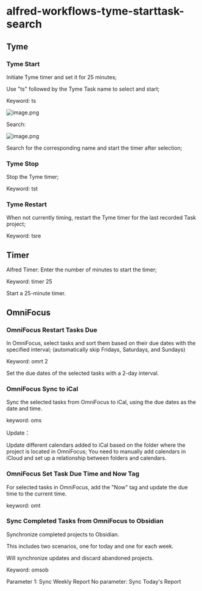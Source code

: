 # alfred-workflows-tyme-starttask-search
## Tyme

### Tyme Start

Initiate Tyme timer and set it for 25 minutes;

Use "ts" followed by the Tyme Task name to select and start;

Keyword: ts

![image.png](https://pazer-markdown.oss-cn-beijing.aliyuncs.com/img20231103103731.png)

Search:

![image.png](https://pazer-markdown.oss-cn-beijing.aliyuncs.com/img20231103103825.png)

Search for the corresponding name and start the timer after selection;

### Tyme Stop

Stop the Tyme timer;

Keyword: tst

### Tyme Restart

When not currently timing, restart the Tyme timer for the last recorded Task project;

Keyword: tsre


## Timer


Alfred Timer: Enter the number of minutes to start the timer;

Keyword: timer 25

Start a 25-minute timer.

## OmniFocus

### OmniFocus Restart Tasks Due

In OmniFocus, select tasks and sort them based on their due dates with the specified interval; (automatically skip Fridays, Saturdays, and Sundays)

Keyword: omrt 2

Set the due dates of the selected tasks with a 2-day interval.

### OmniFocus Sync to iCal

Sync the selected tasks from OmniFocus to iCal, using the due dates as the date and time.

keyword: oms

Update：

Update different calendars added to iCal based on the folder where the project is located in OmniFocus; You need to manually add calendars in iCloud and set up a relationship between folders and calendars.


### OmniFocus Set Task Due Time and Now Tag

For selected tasks in OmniFocus, add the "Now" tag and update the due time to the current time.

keyword: omt

### Sync Completed Tasks from OmniFocus to Obsidian

Synchronize completed projects to Obsidian.

This includes two scenarios, one for today and one for each week.

Will synchronize updates and discard abandoned projects.

Keyword: omsob

Parameter 1: Sync Weekly Report
No parameter: Sync Today's Report